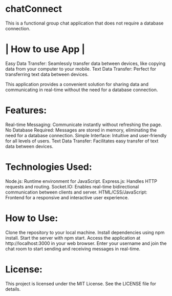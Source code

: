 # chatConnect
This is a functional group chat application that does not require a database connection.

# | How to use App | 

Easy Data Transfer: Seamlessly transfer data between devices, like copying data from your computer to your mobile.
Text Data Transfer: Perfect for transferring text data between devices.

This application provides a convenient solution for sharing data and communicating in real-time without the need for a database connection.

# Features:

Real-time Messaging: Communicate instantly without refreshing the page.
No Database Required: Messages are stored in memory, eliminating the need for a database connection.
Simple Interface: Intuitive and user-friendly for all levels of users.
Text Data Transfer: Facilitates easy transfer of text data between devices.

# Technologies Used:

Node.js: Runtime environment for JavaScript.
Express.js: Handles HTTP requests and routing.
Socket.IO: Enables real-time bidirectional communication between clients and server.
HTML/CSS/JavaScript: Frontend for a responsive and interactive user experience.

# How to Use:

Clone the repository to your local machine.
Install dependencies using npm install.
Start the server with npm start.
Access the application at http://localhost:3000 in your web browser.
Enter your username and join the chat room to start sending and receiving messages in real-time.

# License:

This project is licensed under the MIT License. See the LICENSE file for details.
 